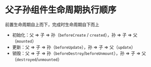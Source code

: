 # 父子孙组件生命周期执行顺序

前置生命周期自上而下，完成时生命周期自下而上

* 初始化：父 => 子 => 孙（`beforeCreate` / `created`），孙 => 子 => 父（`mounted`）
* 更新：父 => 子 => 孙（`beforeUpdate`），孙 => 子 => 父（`update`）
* 销毁：父 => 子 => 孙（`beforeDestroy`/`beforeUnmount`），孙 => 子 => 父（`destroyed`/`unmounted`）

